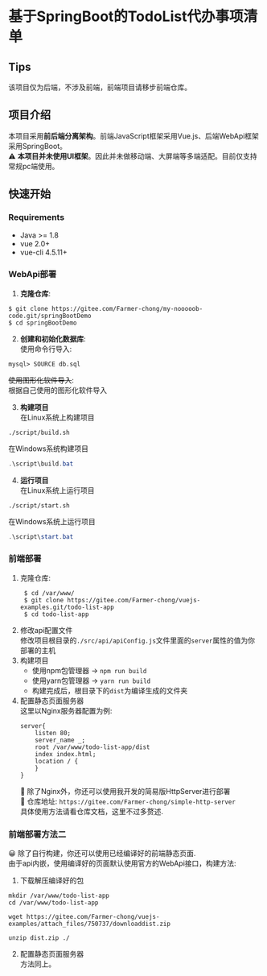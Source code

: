 # 基于SpringBoot的TodoList代办事项清单

## Tips
该项目仅为后端，不涉及前端，前端项目请移步前端仓库。  

## 项目介绍
本项目采用**前后端分离架构**。前端JavaScript框架采用Vue.js、后端WebApi框架采用SpringBoot。  
⚠ **本项目并未使用UI框架**。因此并未做移动端、大屏端等多端适配。目前仅支持常规pc端使用。



## 快速开始
### Requirements
- Java >= 1.8
- vue 2.0+
- vue-cli 4.5.11+

### WebApi部署

1. **克隆仓库**:
```shell
$ git clone https://gitee.com/Farmer-chong/my-nooooob-code.git/springBootDemo
$ cd springBootDemo
```

2. **创建和初始化数据库**:  
使用命令行导入: 
```shell
mysql> SOURCE db.sql
```

~~使用图形化软件导入~~:   
根据自己使用的图形化软件导入

3. **构建项目**  
在Linux系统上构建项目
```shell
./script/build.sh
```

在Windows系统构建项目
```powershell
.\script\build.bat
```

4. **运行项目**  
在Linux系统上运行项目
```shell
./script/start.sh
```

在Windows系统上运行项目
```powershell
.\script\start.bat
```



### 前端部署

1. 克隆仓库: 
   ```shell
    $ cd /var/www/
    $ git clone https://gitee.com/Farmer-chong/vuejs-examples.git/todo-list-app
    $ cd todo-list-app
   ```
2. 修改api配置文件  
   修改项目根目录的`./src/api/apiConfig.js`文件里面的`server`属性的值为你部署的主机
3. 构建项目
   - 使用npm包管理器 -> `npm run build`
   - 使用yarn包管理器 -> `yarn run build`
   - 构建完成后，根目录下的`dist`为编译生成的文件夹
4. 配置静态页面服务器   
   这里以Nginx服务器配置为例:
   ```shell
   server{
       listen 80;
       server_name _;
       root /var/www/todo-list-app/dist
       index index.html;
       location / {
       }
   }
   ```
    🎇 除了Nginx外，你还可以使用我开发的简易版HttpServer进行部署  
    🚀 仓库地址: `https://gitee.com/Farmer-chong/simple-http-server`  
    具体使用方法请看仓库文档，这里不过多赘述.

### 前端部署方法二
😀 除了自行构建，你还可以使用已经编译好的前端静态页面.  
由于api内嵌，使用编译好的页面默认使用官方的WebApi接口，构建方法:
1. 下载解压编译好的包  
```shell
mkdir /var/www/todo-list-app
cd /var/www/todo-list-app

wget https://gitee.com/Farmer-chong/vuejs-examples/attach_files/750737/downloaddist.zip

unzip dist.zip ./
```

2. 配置静态页面服务器  
方法同上。

